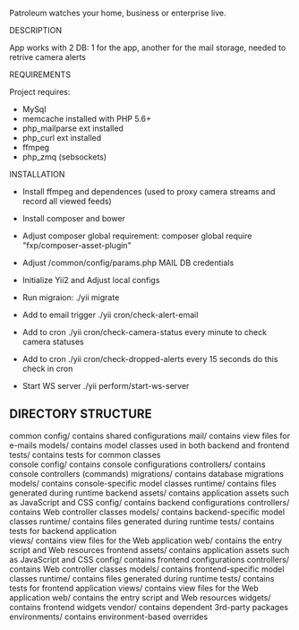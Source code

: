Patroleum watches your home, business or enterprise live.

DESCRIPTION

App works with 2 DB: 1 for the app, another for the mail storage, needed to retrive camera alerts

REQUIREMENTS

Project requires:
- MySql
- memcache installed with PHP 5.6+
- php_mailparse ext installed
- php_curl ext installed
- ffmpeg
- php_zmq (sebsockets) 


INSTALLATION

- Install ffmpeg and dependences (used to proxy camera streams and record all viewed feeds)
- Install composer and bower
- Adjust composer global requirement:
    composer global require "fxp/composer-asset-plugin"
- Adjust /common/config/params.php MAIL DB credentials
- Initialize Yii2 and Adjust local configs
- Run migraion: 
    ./yii migrate

- Add to email trigger ./yii cron/check-alert-email
- Add to cron ./yii cron/check-camera-status every minute to check camera statuses
- Add to cron ./yii cron/check-dropped-alerts   every 15 seconds do this check in cron

- Start WS server ./yii perform/start-ws-server

DIRECTORY STRUCTURE
-------------------

common
    config/              contains shared configurations
    mail/                contains view files for e-mails
    models/              contains model classes used in both backend and frontend
    tests/               contains tests for common classes    
console
    config/              contains console configurations
    controllers/         contains console controllers (commands)
    migrations/          contains database migrations
    models/              contains console-specific model classes
    runtime/             contains files generated during runtime
backend
    assets/              contains application assets such as JavaScript and CSS
    config/              contains backend configurations
    controllers/         contains Web controller classes
    models/              contains backend-specific model classes
    runtime/             contains files generated during runtime
    tests/               contains tests for backend application    
    views/               contains view files for the Web application
    web/                 contains the entry script and Web resources
frontend
    assets/              contains application assets such as JavaScript and CSS
    config/              contains frontend configurations
    controllers/         contains Web controller classes
    models/              contains frontend-specific model classes
    runtime/             contains files generated during runtime
    tests/               contains tests for frontend application
    views/               contains view files for the Web application
    web/                 contains the entry script and Web resources
    widgets/             contains frontend widgets
vendor/                  contains dependent 3rd-party packages
environments/            contains environment-based overrides